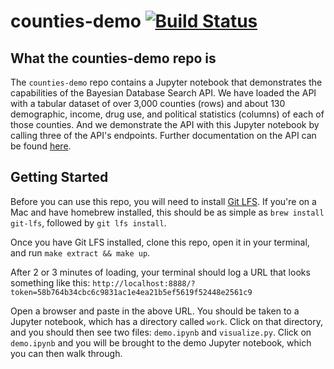 # counties-demo [![Build Status](https://travis-ci.org/probcomp/counties-demo.svg?branch=master)](https://travis-ci.org/probcomp/counties-demo)

## What the counties-demo repo is

The `counties-demo` repo contains a Jupyter notebook that demonstrates the capabilities of the Bayesian Database Search API.  We have loaded the API with a tabular dataset of over 3,000 counties (rows) and about 130 demographic, income, drug use, and political statistics (columns) of each of those counties.  And we demonstrate the API with this Jupyter notebook by calling three of the API's endpoints.  Further documentation on the API can be found [here](https://github.com/probcomp/bayesrest).

## Getting Started

Before you can use this repo, you will need to install [Git LFS](https://git-lfs.github.com/).  If you're on a Mac and have homebrew installed, this should be as simple as `brew install git-lfs`, followed by `git lfs install`.

Once you have Git LFS installed, clone this repo, open it in your terminal, and run `make extract && make up`.

After 2 or 3 minutes of loading, your terminal should log a URL that looks something like this: `http://localhost:8888/?token=58b764b34cbc6c9831ac1e4ea21b5ef5619f52448e2561c9`

Open a browser and paste in the above URL.  You should be taken to a Jupyter notebook, which has a directory called `work`.  Click on that directory, and you should then see two files: `demo.ipynb` and `visualize.py`.  Click on `demo.ipynb` and you will be brought to the demo Jupyter notebook, which you can then walk through.
